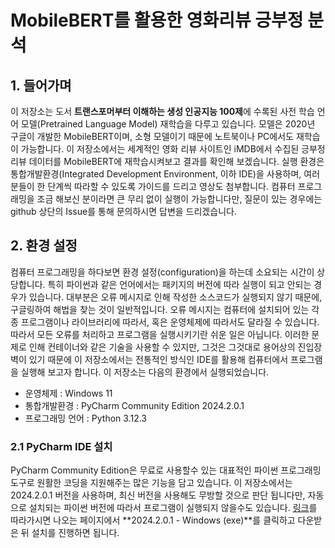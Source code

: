 # MobileBERT를 활용한 영화리뷰 긍부정 분석

## 1. 들어가며
이 저장소는 도서 **트랜스포머부터 이해하는 생성 인공지능 100제**에 수록된 사전 학습 언어 모델(Pretrained Language Model) 재학습을 다루고 있습니다. 모델은 2020년 구글이 개발한 MobileBERT이며, 소형 모델이기 때문에 노트북이나 PC에서도 재학습이 가능합니다. 이 저장소에서는 세계적인 영화 리뷰 사이트인 iMDB에서 수집된 긍부정 리뷰 데이터를 MobileBERT에 재학습시켜보고 결과를 확인해 보겠습니다. 실행 환경은 통합개발환경(Integrated Development Environment, 이하 IDE)을 사용하며, 여러분들이 한 단계씩 따라할 수 있도록 가이드를 드리고 영상도 첨부합니다. 컴퓨터 프로그래밍을 조금 해보신 분이라면 큰 무리 없이 실행이 가능합니다만, 질문이 있는 경우에는 github 상단의 Issue를 통해 문의하시면 답변을 드리겠습니다.

## 2. 환경 설정
컴퓨터 프로그래밍을 하다보면 환경 설정(configuration)을 하는데 소요되는 시간이 상당합니다. 특히 파이썬과 같은 언어에서는 패키지의 버전에 따라 실행이 되고 안되는 경우가 있습니다. 대부분은 오류 메시지로 인해 작성한 소스코드가 실행되지 않기 때문에, 구글링하여 해법을 찾는 것이 일반적입니다. 오류 메시지는 컴퓨터에 설치되어 있는 각종 프로그램이나 라이브러리에 따라서, 혹은 운영체제에 따라서도 달라질 수 있습니다. 따라서 모든 오류를 처리하고 프로그램을 실행시키기란 쉬운 일은 아닙니다. 이러한 문제로 인해 컨테이너와 같은 기술을 사용할 수 있지만, 그것은 그것대로 용어상의 진입장벽이 있기 때문에 이 저장소에서는 전통적인 방식인 IDE를 활용해 컴퓨터에서 프로그램을 실행해 보고자 합니다. 이 저장소는 다음의 환경에서 실행되었습니다.
 * 운영체제 : Windows 11
 * 통합개발환경 : PyCharm Community Edition 2024.2.0.1
 * 프로그래밍 언어 : Python 3.12.3

### 2.1 PyCharm IDE 설치
PyCharm Community Edition은 무료로 사용할수 있는 대표적인 파이썬 프로그래밍 도구로 원활한 코딩을 지원해주는 많은 기능을 담고 있습니다. 이 저장소에서는 2024.2.0.1 버전을 사용하며, 최신 버전을 사용해도 무방할 것으로 판단 됩니다만, 자동으로 설치되는 파이썬 버전에 따라서 프로그램이 실행되지 않을수도 있습니다. <U>[링크](https://www.jetbrains.com/ko-kr/pycharm/download/other.html)</U>를 따라가시면 나오는 페이지에서 **2024.2.0.1 - Windows (exe)**를 클릭하고 다운받은 뒤 설치를 진행하면 됩니다.  

